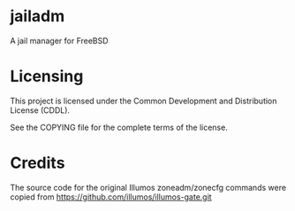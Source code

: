 # jailadm
A jail manager for FreeBSD

# Licensing

This project is licensed under the Common Development and Distribution License (CDDL).

See the COPYING file for the complete terms of the license.


# Credits

The source code for the original Illumos zoneadm/zonecfg commands
were copied from https://github.com/illumos/illumos-gate.git
